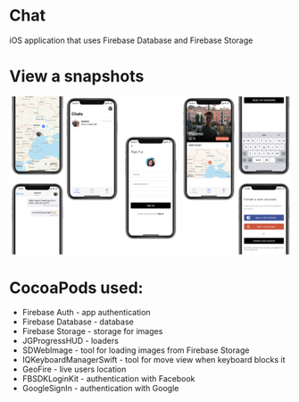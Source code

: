 # Chat

iOS application that uses Firebase Database and Firebase Storage

# View a snapshots

![](https://github.com/rindzor/Chat/blob/master/ChatAppShowcase.001.jpeg)

# CocoaPods used:

- Firebase Auth - app authentication 
- Firebase Database - database
- Firebase Storage - storage for images
- JGProgressHUD - loaders
- SDWebImage - tool for loading images from Firebase Storage
- IQKeyboardManagerSwift - tool for move view when keyboard blocks it
- GeoFire - live users location
- FBSDKLoginKit - authentication with Facebook
- GoogleSignIn - authentication with Google
